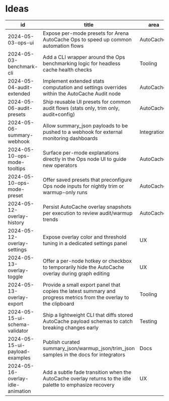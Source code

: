 # Ideas

| id | title | area | score | status |
| --- | --- | --- | --- | --- |
| 2024-05-03-ops-ui | Expose per-mode presets for Arena AutoCache Ops to speed up common automation flows | AutoCache | 0.6 | proposed |
| 2024-05-03-benchmark-cli | Add a CLI wrapper around the Ops benchmarking logic for headless cache health checks | Tooling | 0.5 | proposed |
| 2024-05-04-audit-extended | Implement extended stats computation and settings overrides within the AutoCache Audit node | AutoCache | 0.4 | done |
| 2024-05-06-audit-presets | Ship reusable UI presets for common audit flows (stats only, trim only, audit+config) | AutoCache | 0.3 | proposed |
| 2024-05-06-summary-webhook | Allow summary_json payloads to be pushed to a webhook for external monitoring dashboards | Integrations | 0.5 | proposed |
| 2024-05-10-ops-mode-tooltips | Surface per-mode explanations directly in the Ops node UI to guide new operators | AutoCache | 0.4 | proposed |
| 2024-05-10-ops-mode-preset | Offer saved presets that preconfigure Ops node inputs for nightly trim or warmup-only runs | AutoCache | 0.5 | proposed |
| 2024-05-12-overlay-history | Persist AutoCache overlay snapshots per execution to review audit/warmup trends | AutoCache | 0.4 | proposed |
| 2024-05-12-overlay-settings | Expose overlay color and threshold tuning in a dedicated settings panel | UX | 0.5 | proposed |
| 2024-05-13-overlay-toggle | Offer a per-node hotkey or checkbox to temporarily hide the AutoCache overlay during graph editing | UX | 0.3 | proposed |
| 2024-05-13-overlay-export | Provide a small export panel that copies the latest summary and progress metrics from the overlay to the clipboard | Tooling | 0.4 | proposed |
| 2024-05-15-ui-schema-validator | Ship a lightweight CLI that diffs stored AutoCache payload schemas to catch breaking changes early | Testing | 0.4 | proposed |
| 2024-05-15-ui-payload-examples | Publish curated summary_json/warmup_json/trim_json samples in the docs for integrators | Docs | 0.3 | proposed |
| 2024-05-16-overlay-idle-animation | Add a subtle fade transition when the AutoCache overlay returns to the idle palette to emphasize recovery | UX | 0.2 | proposed |
